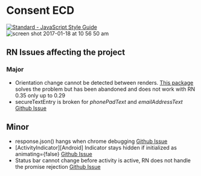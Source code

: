 # Consent ECD
[![Standard - JavaScript Style Guide](https://cdn.rawgit.com/feross/standard/master/badge.svg)](https://github.com/feross/standard)
![screen shot 2017-01-18 at 10 56 50 am](https://cloud.githubusercontent.com/assets/4153188/22057322/ee5f22c6-dd6c-11e6-9c53-4f5659f2f25c.png)
## RN Issues affecting the project

### Major
* Orientation change cannot be detected between renders. [This package](https://github.com/yamill/react-native-orientation) solves the problem but has been abandoned and does not work with RN 0.35 only up to 0.29
* secureTextEntry is broken for *phonePadText* and *emailAddressText* [Github Issue](https://github.com/facebook/react-native/issues/10678)

## Minor
* response.json() hangs when chrome debugging [Github Issue](https://github.com/facebook/react-native/issues/6679)
* [ActivityIndicator][Android] Indicator stays hidden if initialized as animating={false} [Github Issue](https://github.com/facebook/react-native/issues/9023)
* Status bar cannot change before activity is active, RN does not handle the promise rejection [Github Issue](https://github.com/facebook/react-native/issues/6700)
